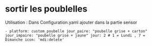 # sortir les poublelles
Utilisation : 
Dans Configuration.yaml ajouter dans la partie sensor

``- platform: custom_poubelle
    jour_paire: "poubelle grise + carton"
    jour_impaire: "poubelle grise + jaune"
    jour: 2 # 1 = Lundi , 7 = Dimanche
    icon: 'mdi:delete' ``
       